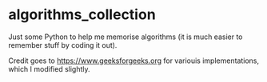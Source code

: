 # algorithms_collection
Just some Python to help me memorise algorithms (it is much easier to remember stuff by coding it out). 

Credit goes to https://www.geeksforgeeks.org for variouis implementations, which I modified slightly. 
